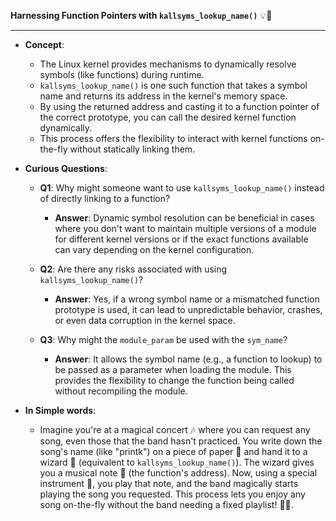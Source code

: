 **Harnessing Function Pointers with `kallsyms_lookup_name()`** 💡🔌

---

- **Concept**:
  - The Linux kernel provides mechanisms to dynamically resolve symbols (like functions) during runtime.
  - `kallsyms_lookup_name()` is one such function that takes a symbol name and returns its address in the kernel's memory space.
  - By using the returned address and casting it to a function pointer of the correct prototype, you can call the desired kernel function dynamically.
  - This process offers the flexibility to interact with kernel functions on-the-fly without statically linking them.

- **Curious Questions**:
  - **Q1**: Why might someone want to use `kallsyms_lookup_name()` instead of directly linking to a function?
    - **Answer**: Dynamic symbol resolution can be beneficial in cases where you don't want to maintain multiple versions of a module for different kernel versions or if the exact functions available can vary depending on the kernel configuration.
  
  - **Q2**: Are there any risks associated with using `kallsyms_lookup_name()`?
    - **Answer**: Yes, if a wrong symbol name or a mismatched function prototype is used, it can lead to unpredictable behavior, crashes, or even data corruption in the kernel space.
  
  - **Q3**: Why might the `module_param` be used with the `sym_name`?
    - **Answer**: It allows the symbol name (e.g., a function to lookup) to be passed as a parameter when loading the module. This provides the flexibility to change the function being called without recompiling the module.

- **In Simple words**:
  - Imagine you're at a magical concert 🎶 where you can request any song, even those that the band hasn't practiced. You write down the song's name (like "printk") on a piece of paper 📜 and hand it to a wizard 🧙 (equivalent to `kallsyms_lookup_name()`). The wizard gives you a musical note 🎵 (the function's address). Now, using a special instrument 🎺, you play that note, and the band magically starts playing the song you requested. This process lets you enjoy any song on-the-fly without the band needing a fixed playlist! 🎼✨.